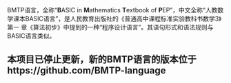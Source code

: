 BMTP语言，全称“**B**ASIC in **M**athematics **T**extbook of **P**EP”，中文全称“人教数学课本BASIC语言”，是人民教育出版社的《普通高中课程标准实验教科书数学3》第一
章《算法初步》中提到的一种“程序设计语言”。其语句形式和语法规则与BASIC语言类似。

## 本项目已停止更新，新的BMTP语言的版本位于https://github.com/BMTP-language
